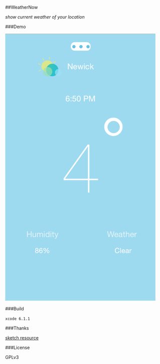 ##WeatherNow

*show current weather of your location*

###Demo

![](assets/screenshots0.png)

###Build

`xcode 6.1.1`

###Thanks

[sketch resource](http://www.sketchappsources.com/free-source/445-flat-weather-icon-set.html)


###License 

GPLv3



